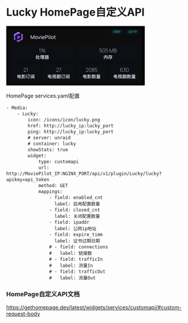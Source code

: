 # Lucky HomePage自定义API

![img.png](../img/HomePage/img.png)

HomePage services.yaml配置
```angular2html
- Media:
    - Lucky:
        icon: /icons/icon/lucky.png
        href: http://lucky_ip:lucky_port
        ping: http://lucky_ip:lucky_port
        # server: unraid
        # container: lucky
        showStats: true
        widget:
            type: customapi
            url: http://MoviePilot_IP:NGINX_PORT/api/v1/plugin/Lucky/lucky?apikey=api_token
            method: GET
            mappings:
                - field: enabled_cnt
                  label: 启用配置数量
                - field: closed_cnt
                  label: 关闭配置数量
                - field: ipaddr
                  label: 公网ip地址
                - field: expire_time
                  label: 证书过期日期
                # - field: connections
                #   label: 链接数
                # - field: trafficIn
                #   label: 流量In
                # - field: trafficOut
                #   label: 流量Out
```

### HomePage自定义API文档
https://gethomepage.dev/latest/widgets/services/customapi/#custom-request-body